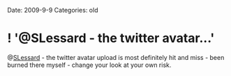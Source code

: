 Date: 2009-9-9
Categories: old

# ! '@SLessard - the twitter avatar...'

@<a href="http://twitter.com/SLessard" class="aktt_username">SLessard</a> - the twitter avatar upload is most definitely hit and miss - been burned there myself - change your look at your own risk.
